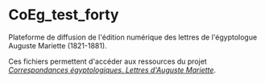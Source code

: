 # CoEg_test_forty
Plateforme de diffusion de l'édition numérique des lettres de l'égyptologue Auguste Mariette (1821-1881).

Ces fichiers permettent d'accéder aux ressources du projet <i><a href="https://thlebee.github.io/CoEg/">Correspondances égyptologiques. Lettres d'Auguste Mariette</a></i>.
